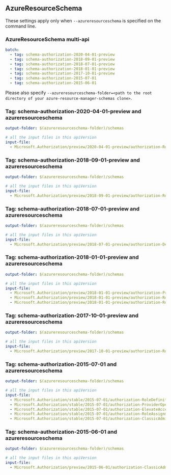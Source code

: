 ## AzureResourceSchema

These settings apply only when `--azureresourceschema` is specified on the command line.

### AzureResourceSchema multi-api

``` yaml $(azureresourceschema) && $(multiapi)
batch:
  - tag: schema-authorization-2020-04-01-preview
  - tag: schema-authorization-2018-09-01-preview
  - tag: schema-authorization-2018-07-01-preview
  - tag: schema-authorization-2018-01-01-preview
  - tag: schema-authorization-2017-10-01-preview
  - tag: schema-authorization-2015-07-01
  - tag: schema-authorization-2015-06-01

```

Please also specify `--azureresourceschema-folder=<path to the root directory of your azure-resource-manager-schemas clone>`.

### Tag: schema-authorization-2020-04-01-preview and azureresourceschema

``` yaml $(tag) == 'schema-authorization-2020-04-01-preview' && $(azureresourceschema)
output-folder: $(azureresourceschema-folder)/schemas

# all the input files in this apiVersion
input-file:
  - Microsoft.Authorization/preview/2020-04-01-preview/authorization-RoleAssignmentsCalls.json

```

### Tag: schema-authorization-2018-09-01-preview and azureresourceschema

``` yaml $(tag) == 'schema-authorization-2018-09-01-preview' && $(azureresourceschema)
output-folder: $(azureresourceschema-folder)/schemas

# all the input files in this apiVersion
input-file:
  - Microsoft.Authorization/preview/2018-09-01-preview/authorization-RoleAssignmentsCalls.json

```

### Tag: schema-authorization-2018-07-01-preview and azureresourceschema

``` yaml $(tag) == 'schema-authorization-2018-07-01-preview' && $(azureresourceschema)
output-folder: $(azureresourceschema-folder)/schemas

# all the input files in this apiVersion
input-file:
  - Microsoft.Authorization/preview/2018-07-01-preview/authorization-DenyAssignmentGetCalls.json

```

### Tag: schema-authorization-2018-01-01-preview and azureresourceschema

``` yaml $(tag) == 'schema-authorization-2018-01-01-preview' && $(azureresourceschema)
output-folder: $(azureresourceschema-folder)/schemas

# all the input files in this apiVersion
input-file:
  - Microsoft.Authorization/preview/2018-01-01-preview/authorization-ProviderOperationsCalls.json
  - Microsoft.Authorization/preview/2018-01-01-preview/authorization-RoleAssignmentsCalls.json
  - Microsoft.Authorization/preview/2018-01-01-preview/authorization-RoleDefinitionsCalls.json

```

### Tag: schema-authorization-2017-10-01-preview and azureresourceschema

``` yaml $(tag) == 'schema-authorization-2017-10-01-preview' && $(azureresourceschema)
output-folder: $(azureresourceschema-folder)/schemas

# all the input files in this apiVersion
input-file:
  - Microsoft.Authorization/preview/2017-10-01-preview/authorization-RoleAssignmentsCalls.json

```

### Tag: schema-authorization-2015-07-01 and azureresourceschema

``` yaml $(tag) == 'schema-authorization-2015-07-01' && $(azureresourceschema)
output-folder: $(azureresourceschema-folder)/schemas

# all the input files in this apiVersion
input-file:
  - Microsoft.Authorization/stable/2015-07-01/authorization-RoleDefinitionsCalls.json
  - Microsoft.Authorization/stable/2015-07-01/authorization-ProviderOperationsCalls.json
  - Microsoft.Authorization/stable/2015-07-01/authorization-ElevateAccessCalls.json
  - Microsoft.Authorization/stable/2015-07-01/authorization-RoleAssignmentsCalls.json
  - Microsoft.Authorization/stable/2015-07-01/authorization-ClassicAdminCalls.json

```

### Tag: schema-authorization-2015-06-01 and azureresourceschema

``` yaml $(tag) == 'schema-authorization-2015-06-01' && $(azureresourceschema)
output-folder: $(azureresourceschema-folder)/schemas

# all the input files in this apiVersion
input-file:
  - Microsoft.Authorization/preview/2015-06-01/authorization-ClassicAdminCalls.json

```
